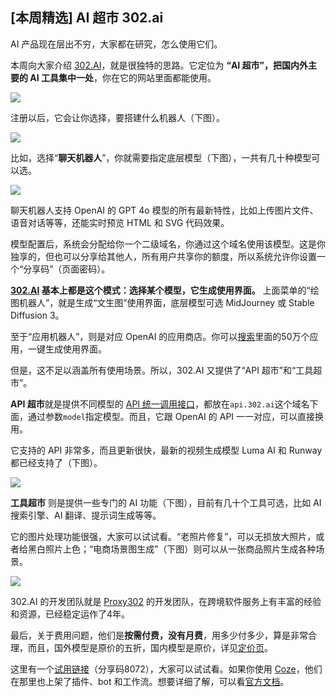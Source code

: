 ## [本周精选] AI 超市 302.ai

AI 产品现在层出不穷，大家都在研究，怎么使用它们。

本周向大家介绍 [302.AI](https://302.ai/)，就是很独特的思路。它定位为 **“AI 超市”，把国内外主要的 AI 工具集中一处**，你在它的网站里面都能使用。

![](https://cdn.beekka.com/blogimg/asset/202407/bg2024070801.webp)

注册以后，它会让你选择，要搭建什么机器人（下图）。

![](https://cdn.beekka.com/blogimg/asset/202407/bg2024070803.webp)

比如，选择“**聊天机器人**”，你就需要指定底层模型（下图），一共有几十种模型可以选。

![](https://cdn.beekka.com/blogimg/asset/202407/bg2024070811.webp)

聊天机器人支持 OpenAI 的 GPT 4o 模型的所有最新特性，比如上传图片文件、语音对话等等，还能实时预览 HTML 和 SVG 代码效果。

模型配置后，系统会分配给你一个二级域名，你通过这个域名使用该模型。这是你独享的，但也可以分享给其他人，所有用户共享你的额度，所以系统允许你设置一个“分享码”（页面密码）。

**[302.AI](https://302.ai/) 基本上都是这个模式：选择某个模型，它生成使用界面。** 上面菜单的“绘图机器人”，就是生成“文生图”使用界面，底层模型可选 MidJourney 或 Stable Diffusion 3。

至于“应用机器人”，则是对应 OpenAI 的应用商店。你可以[搜索](https://gpts.302.ai/)里面的50万个应用，一键生成使用界面。

但是，这不足以涵盖所有使用场景。所以，302.AI 又提供了“API 超市”和“工具超市”。

**API 超市**就是提供不同模型的 [API 统一调用接口](https://apifox.com/apidoc/project-4012774)，都放在`api.302.ai`这个域名下面，通过参数`model`指定模型。而且，它跟 OpenAI 的 API 一一对应，可以直接换用。

它支持的 API 非常多，而且更新很快，最新的视频生成模型 Luma AI 和 Runway 都已经支持了（下图）。

![](https://cdn.beekka.com/blogimg/asset/202407/bg2024070814.webp)

**工具超市** 则是提供一些专门的 AI 功能（下图），目前有几十个工具可选，比如 AI 搜索引擎、AI 翻译、提示词生成等等。

它的图片处理功能很强，大家可以试试看。“老照片修复”，可以无损放大照片，或者给黑白照片上色；“电商场景图生成”（下图）则可以从一张商品照片生成各种场景。

![](https://cdn.beekka.com/blogimg/asset/202407/bg2024070815.webp)

302.AI 的开发团队就是 [Proxy302](https://www.proxy302.com/) 的开发团队，在跨境软件服务上有丰富的经验和资源，已经稳定运作了4年。

最后，关于费用问题，他们是**按需付费，没有月费**，用多少付多少，算是非常合理，而且，国外模型是原价的五折，国内模型是原价，详见[定价页](https://302.ai/pricing_robot/)。

这里有一个[试用链接](https://yifeng-all.tools302.com?region=1&confirm=true&pwd=8072)（分享码8072），大家可以试试看。如果你使用 [Coze](https://www.coze.cn/)，他们在那里也上架了插件、bot 和工作流。想要详细了解，可以看[官方文档](https://help.302.ai/docs/302-AI-wu-fen-zhong-shang-shou-jiao-cheng)。
